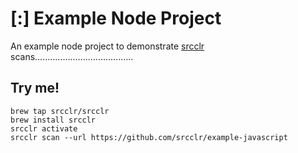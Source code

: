 # [:] Example Node Project

An example node project to demonstrate [srcclr](https://www.srcclr.com) scans.......................................

## Try me!

```
brew tap srcclr/srcclr
brew install srcclr
srcclr activate
srcclr scan --url https://github.com/srcclr/example-javascript
```

